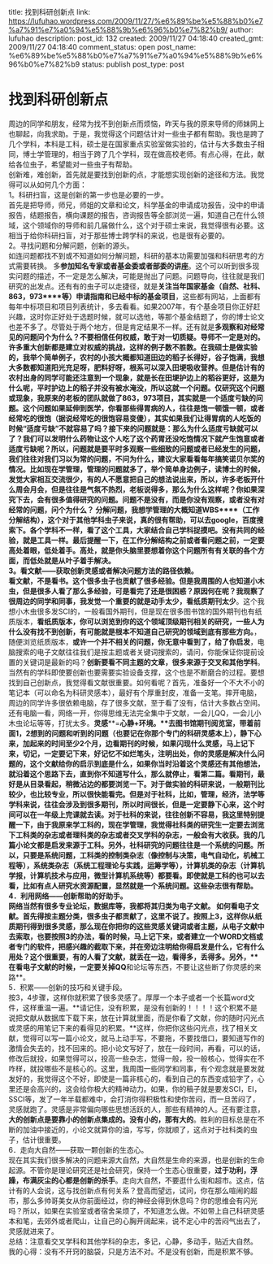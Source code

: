 title: 找到科研创新点
link: https://lufuhao.wordpress.com/2009/11/27/%e6%89%be%e5%88%b0%e7%a7%91%e7%a0%94%e5%88%9b%e6%96%b0%e7%82%b9/
author: lufuhao
description: 
post_id: 132
created: 2009/11/27 04:18:40
created_gmt: 2009/11/27 04:18:40
comment_status: open
post_name: %e6%89%be%e5%88%b0%e7%a7%91%e7%a0%94%e5%88%9b%e6%96%b0%e7%82%b9
status: publish
post_type: post

# 找到科研创新点

周边的同学和朋友，经常为找不到创新点而烦恼，昨天与我的原来导师的师妹网上也聊起，向我求助。于是，我觉得这个问题估计对一些虫子都有帮助。我也是跨了几个学科，本科是工科，硕士是在国家重点实验室做实验的，估计与大多数虫子相同，博士学管理的，相当于跨了几个学科，现在做高校老师。有点心得，在此，献给各位虫子，希望能对一些虫子有帮助。  
创新难，难创新，首先就是要找到创新的点，才能想实现创新的途径和方法。我觉得可以从如何几个方面：  
1。科研扫盲，这是创新的第一步也是必要的一步。  
首先是把导师，师兄，师姐的文章和论文，科学基金的申请成功报告，没中的申请报告，结题报告，横向课题的报告，咨询报告等全部浏览一遍，知道自己在什么领域，这个领域你的导师和前几届做什么，这个对于硕士来说，我觉得很有必要。这相当于给你科研扫盲，对于那些博士跨学科的来说，也是很有必要的。  
2。寻找问题和分解问题，创新的源头。  
如连问题都找不到或不知道如何分解问题，科研的基本功需要加强和科研思考的方式需要转换。 多**参加知名专家或者基金委或者部委的讲座**。这个可以听到很多现实问题的描述，不一定是怎么解决，可能是抛出了问题。问题导向，往往就是我们研究的出发点。还有有的虫子可以走捷径，就是**关注当年国家基金（自然、社科、****863****，973****等）申请指南和已经中标的基金项目**，这些都有网站，上面都有每年中标项目和项目列表统计，多去看看。如果2007年，有个基金项目你正好赶兴趣，这时你正好处于选题时候，就可以选他，等那个基金结题了，你的博士论文也差不多了。尽管处于两个地方，但是肯定结果不一样。还有就是**多观察和对经常见的问题问个为什么？不要相信任何权威，敢于对一切质疑。导师不一定是对的。许多重大创新都是建立对权威的挑战，**这样的例子数不胜数。在我硕士是做实验的，我举个简单例子，农村的小孩大概都知道田边的稻子长得好，谷子饱满，我想大多数都知道阳光充足呀，肥料好呀，根系可以深入田埂吸收营养。但是估计有的农村出身的同学可能还注意到一个现象，就是长在田埂护边上的稻谷更好，这是为什么呢，平时护边上的稻子并没有被水淹没，所以这就一个问题。仅研究这个问题或现象，我原来的老板的团队就做了863，973项目，其实就是一个适度亏缺的问题。这个问题如果延伸到医学，你看那些得胃病的人，往往是饱一顿饿一顿，或者经常吃的很饱（据说经常吃的很饱容易变傻），其实如果我们让得胃病的人吃饭的时候“适度亏缺”不就容易了吗？接下来的问题就是：那么为什么适度亏缺就可以了？我们可以发明什么药物让这个人吃了这个药胃还没吃饱情况下就产生饱意或者适度亏缺呢？所以，问题就是要平时多观察一些细致的问题或者已经发生的问题，我们往往对我们习以为常的问题，不问为什么，建议大家看看每年搞笑诺贝尔奖的情况。比如现在学管理，管理的问题就多了，举个简单身边例子，读博士的时候，发觉大家相互交流很少，有的人不愿意把自己的想法说出来，所以，许多老板开什么周会月会，但是往往是气氛不热烈，老板说得多，那么为什么这样呢？你如果深究下去，会有很多值得研究的问题。问题不是没有，而是你没有观察，或者没有对经常的问题，问个为什么？ 分解问题，我想学管理的大概知道**WBS****（工作分解结构），**这个对于其他学科虫子来说，真的很有帮助，可以去google，百度搜索下。各个学科不一样，看了这个工具，大家结合自己学科捉摸吧。没有共同的经验，就是工具一样。最后提醒一下，在工作分解结构之前或者看问题之前，**一定要高处着眼，低处着手**。高处，就是你头脑里要想着你这个问题所有有关联的各个方面，而低处就是从叶子着手解决。  
3。看文献——获取创新灵感或者解决问题方法的路径依赖。  
看文献，不是看书。这个很多虫子也贡献了很多经验。但是我周围的人也知道小木虫，但是很多人看了那么多经验，可是看完了还是很困惑？原因何在呢？我观察了很周边的同学和同事，我发觉一个重要的就是**动手太少，看纸质期刊太少**。这个我想小木虫很多发SCI的，一般看国外期刊，但是现在很多图书馆的国外期刊也有纸质版本，**看纸质版本，你可以浏览到你的这个领域顶级期刊相关的研究，一些人为什么没有找不到创新，有可能就是根本不知道自己研究的领域到底有那些方向。**，随便浏览纸质版本，**或许一个并不相关的问题，你无意中看到了，给了你启发**，电脑搜索的电子文献往往我们是按主题或者关键词搜索的，请问，你能保证你提前设置的关键词是最新的吗？**创新要看不同主题的文章，很多来源于交叉和其他学科**。当然有的学科即使要创新也要需要实验设备支撑，这个也是不断磨合的过程。要想找到自己创新点，我觉得看文献很重要。如何看呢？首先，准备好一个不大不小的笔记本（可以命名为科研灵感本），最好有个厚重封皮，准备一支笔。摔开电脑，周边的同学许多很依赖电脑，存了很多文献，至于看了没有，估计大多数占空间。还有电脑一看，网络一开，你得思维无法完全集中于文献，一会儿QQ，一会儿小木虫论坛等等，打扰太多。**灵感****=****心静+****环境。**去图书馆期刊阅览室，带着前面1，2想到的问题和听到的问题（也要记在你那个专门的科研灵感本上），静下心来，加起来的时间至少2个月，边看期刊的时候，如果闪现什么灵感，马上记下来，**切记，一定要记下来**，好记忆不如烂笔头，注明出处，你的灵感是解决什么问题的，这个文献给你的启示到底是什么，如果你当时沿着这个灵感还有其他想法，就沿着这个思路下去，直到你不知道写什么，那么就停止，看第二篇。看期刊，最好是从目录看起，稍微沾边的都要浏览一下。对于做实验的科研来说，一般期刊比较少，也比较专业，所以很快能看完。但是对于社科，比如，管理，经济，法学等学科来说，往往会涉及到很多期刊，所以时间很长，但是一定要静下心来，这个时间可以在一年级上完课就去读。对于社科的来说，往往创新不容易，我这里特别提醒一下，由于我原来学工科的，现在学管理，我觉得社科类的研究生一定要去浏览下工科类的杂志或者理科类的杂志或者交叉学科的杂志，一般会有大收获。我的几篇小论文都是启发来源于工科。另外，社科研究的问题往往是一个系统的问题。所以，只要是系统问题，工科类的控制类杂志（像控制与决策，电气自动化，机械工程等），系统类杂志（系统工程理论与实践，运筹学等），计算机类的杂志（计算机学报，计算机技术与应用，微型计算机系统等）都要看。即使就是工科的也可以去看，比如有点人研究水资源配置，显然就是一个系统问题。这些杂志很有帮助。  
4．利用网络——创新帮助的好助手。  
网络当然有很多专业论坛，数据库等，我都将其归类为电子文献。 如何看电子文献。首先得按主题分类，很多虫子都贡献了，这里不说了。按照上3，这样你从纸质期刊得到很多灵感，那么现在你把你的这些灵感关键词或者主题，从电子文献中去索取，也要按照3的办法，看的时候，马上记下来，或者建立一个WORD文档或者专门的软件，把感兴趣的截取下来，并在旁边注明给你得启发是什么，它有什么用处？这个很重要，有的人看了文献，就丢在一边，看得多，丢得多。另外，**在看电子文献的时候，一定要关掉****QQ****和论坛等东西，不要让这些断了你灵感的来路**。  
5．积累——创新的技巧和关键手段。  
按3，4步骤，这样你就积累了很多灵感了。厚厚一个本子或者一个长篇word文件，这样重温一遍。**请记住，没有积累，是没有创新的！！！！这个积累不是说把文献从数据库下载下来，放在计算就里面，而是你看了文献，你的随时闪光点或灵感的用笔记下来的看得见的积累。**这样，你把你这些闪光点，找了相关文献，觉得可以写一篇小论文，就马上动手写，不要拖，不要找借口，要知道写作的激情会失去的，找不回来的。把小论文写好了，放在一段时间，再看，可以的话，修改后就投，如果觉得可以，投高一些杂志，觉得一般，投一般核心，觉得实在不咋样，就投哪些不是核心的。这里，我周围一些同学和同事，有个观念就是要发就发好的，我觉得这个不好，即使是一篇非核心的，看到自己的东西变成铅字了，心里还是会高兴的，这会给你极大的精神动力。如果，你的稿子就是要发SCI，EI，SSCI等，发了一年半载都难中，会打消你得积极性和使你苦闷，而一旦苦闷了，灵感就跑了。灵感是非常偏向哪些思想活跃的人，那些有精神的人。还有要注意，**大的创新点是要靠小的创新点集成的。没有小的，那有大的**。胜利的目标总是在不断的加油中接近的，小论文就算你的油，写写，你就顺了，这点对于社科类的虫子，估计很重要。  
6．走向大自然——获取一颗创新的生态心。  
现在其实我们很多解决的问题来源大自然，大自然是生命的来源，也是创新的生命起源。不管你是理论研究还是社会研究，保持一个生态心很重要，**过于功利，浮躁，布满灰尘的心都是创新的杀手**。走向大自然，不要逛什么街和超市。这点，估计有的人会说，这与找创新点有何关系？登高而望远，试问，你在那么喧闹的超市，那么多帅哥美女从你前面经过，你的神经会得到休息吗？你的思维会有闪光吗？所以，如果在实验室或者宿舍呆烦了，不知道怎么做。不如带上自己科研灵感本和笔，去郊外或者爬山，让自己的心胸开阔起来，说不定心中的苦闷气出去了，灵感就进来了。  
总结：注意看交叉学科和其他学科的杂志，多记，心静，多动手，贴近大自然。  
我的心得：没有不开窍的脑袋，只是方法不对。不是没有创新，而是积累不够。